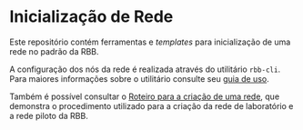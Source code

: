 # Inicialização de Rede

Este repositório contém ferramentas e *templates* para inicialização de uma rede no padrão da RBB.

A configuração dos nós da rede é realizada através do utilitário `rbb-cli`. Para maiores informações sobre o utilitário consulte seu [guia de uso](https://github.com/RBBNet/rbb/blob/master/Guia%20RBB-CLI.md).

Também é possível consultar o [Roteiro para a criação de uma rede](https://github.com/RBBNet/rbb/blob/master/Roteiro_para_a_criacao_de_uma_rede.md), que demonstra o procedimento utilizado para a criação da rede de laboratório e a rede piloto da RBB.